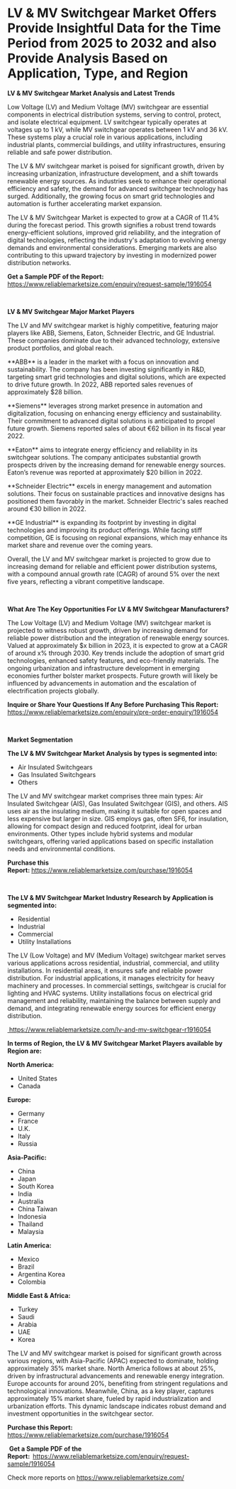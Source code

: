 <p><h1>LV & MV Switchgear Market Offers Provide Insightful Data for the Time Period from 2025 to 2032 and also Provide Analysis Based on Application, Type, and Region</h1></p><p><strong>LV & MV Switchgear Market Analysis and Latest Trends</strong></p>
<p><p>Low Voltage (LV) and Medium Voltage (MV) switchgear are essential components in electrical distribution systems, serving to control, protect, and isolate electrical equipment. LV switchgear typically operates at voltages up to 1 kV, while MV switchgear operates between 1 kV and 36 kV. These systems play a crucial role in various applications, including industrial plants, commercial buildings, and utility infrastructures, ensuring reliable and safe power distribution.</p><p>The LV & MV switchgear market is poised for significant growth, driven by increasing urbanization, infrastructure development, and a shift towards renewable energy sources. As industries seek to enhance their operational efficiency and safety, the demand for advanced switchgear technology has surged. Additionally, the growing focus on smart grid technologies and automation is further accelerating market expansion.</p><p>The LV & MV Switchgear Market is expected to grow at a CAGR of 11.4% during the forecast period. This growth signifies a robust trend towards energy-efficient solutions, improved grid reliability, and the integration of digital technologies, reflecting the industry's adaptation to evolving energy demands and environmental considerations. Emerging markets are also contributing to this upward trajectory by investing in modernized power distribution networks.</p></p>
<p><strong>Get a Sample PDF of the Report:&nbsp;</strong> <a href="https://www.reliablemarketsize.com/enquiry/request-sample/1916054?utm_campaign=1845&utm_medium=2&utm_source=Github&utm_content=ia&utm_term=20022025&utm_id=lv-mv-switchgear">https://www.reliablemarketsize.com/enquiry/request-sample/1916054</a></p>
<p>&nbsp;</p>
<p><strong>LV & MV Switchgear Major Market Players</strong></p>
<p><p>The LV and MV switchgear market is highly competitive, featuring major players like ABB, Siemens, Eaton, Schneider Electric, and GE Industrial. These companies dominate due to their advanced technology, extensive product portfolios, and global reach.</p><p>**ABB** is a leader in the market with a focus on innovation and sustainability. The company has been investing significantly in R&D, targeting smart grid technologies and digital solutions, which are expected to drive future growth. In 2022, ABB reported sales revenues of approximately $28 billion.</p><p>**Siemens** leverages strong market presence in automation and digitalization, focusing on enhancing energy efficiency and sustainability. Their commitment to advanced digital solutions is anticipated to propel future growth. Siemens reported sales of about €62 billion in its fiscal year 2022.</p><p>**Eaton** aims to integrate energy efficiency and reliability in its switchgear solutions. The company anticipates substantial growth prospects driven by the increasing demand for renewable energy sources. Eaton’s revenue was reported at approximately $20 billion in 2022.</p><p>**Schneider Electric** excels in energy management and automation solutions. Their focus on sustainable practices and innovative designs has positioned them favorably in the market. Schneider Electric's sales reached around €30 billion in 2022.</p><p>**GE Industrial** is expanding its footprint by investing in digital technologies and improving its product offerings. While facing stiff competition, GE is focusing on regional expansions, which may enhance its market share and revenue over the coming years.</p><p>Overall, the LV and MV switchgear market is projected to grow due to increasing demand for reliable and efficient power distribution systems, with a compound annual growth rate (CAGR) of around 5% over the next five years, reflecting a vibrant competitive landscape.</p></p>
<p>&nbsp;</p>
<p><strong>What Are The Key Opportunities For LV & MV Switchgear Manufacturers?</strong></p>
<p><p>The Low Voltage (LV) and Medium Voltage (MV) switchgear market is projected to witness robust growth, driven by increasing demand for reliable power distribution and the integration of renewable energy sources. Valued at approximately $x billion in 2023, it is expected to grow at a CAGR of around x% through 2030. Key trends include the adoption of smart grid technologies, enhanced safety features, and eco-friendly materials. The ongoing urbanization and infrastructure development in emerging economies further bolster market prospects. Future growth will likely be influenced by advancements in automation and the escalation of electrification projects globally.</p></p>
<p><strong>Inquire or Share Your Questions If Any Before Purchasing This Report:</strong> <a href="https://www.reliablemarketsize.com/enquiry/pre-order-enquiry/1916054?utm_campaign=1845&utm_medium=2&utm_source=Github&utm_content=ia&utm_term=20022025&utm_id=lv-mv-switchgear">https://www.reliablemarketsize.com/enquiry/pre-order-enquiry/1916054</a></p>
<p>&nbsp;</p>
<p><strong>Market Segmentation</strong></p>
<p><strong>The LV & MV Switchgear Market Analysis by types is segmented into:</strong></p>
<p><ul><li>Air Insulated Switchgears</li><li>Gas Insulated Switchgears</li><li>Others</li></ul></p>
<p><p>The LV and MV switchgear market comprises three main types: Air Insulated Switchgear (AIS), Gas Insulated Switchgear (GIS), and others. AIS uses air as the insulating medium, making it suitable for open spaces and less expensive but larger in size. GIS employs gas, often SF6, for insulation, allowing for compact design and reduced footprint, ideal for urban environments. Other types include hybrid systems and modular switchgears, offering varied applications based on specific installation needs and environmental conditions.</p></p>
<p><strong>Purchase this Report:&nbsp;</strong><a href="https://www.reliablemarketsize.com/purchase/1916054?utm_campaign=1845&utm_medium=2&utm_source=Github&utm_content=ia&utm_term=20022025&utm_id=lv-mv-switchgear">https://www.reliablemarketsize.com/purchase/1916054</a></p>
<p>&nbsp;</p>
<p><strong>The LV & MV Switchgear Market Industry Research by Application is segmented into:</strong></p>
<p><ul><li>Residential</li><li>Industrial</li><li>Commercial</li><li>Utility Installations</li></ul></p>
<p><p>The LV (Low Voltage) and MV (Medium Voltage) switchgear market serves various applications across residential, industrial, commercial, and utility installations. In residential areas, it ensures safe and reliable power distribution. For industrial applications, it manages electricity for heavy machinery and processes. In commercial settings, switchgear is crucial for lighting and HVAC systems. Utility installations focus on electrical grid management and reliability, maintaining the balance between supply and demand, and integrating renewable energy sources for efficient energy distribution.</p></p>
<p><a href="https://www.reliablemarketsize.com/lv-and-mv-switchgear-r1916054?utm_campaign=1845&utm_medium=2&utm_source=Github&utm_content=ia&utm_term=20022025&utm_id=lv-mv-switchgear">&nbsp;https://www.reliablemarketsize.com/lv-and-mv-switchgear-r1916054</a></p>
<p><strong>In terms of Region, the LV & MV Switchgear Market Players available by Region are:</strong></p>
<p>
    <p> <strong> North America: </strong>
        <ul>
            <li>United States</li>
            <li>Canada</li>
        </ul>
        </p> 
    <p> <strong> Europe: </strong>
        <ul>
            <li>Germany</li>
            <li>France</li>
            <li>U.K.</li>
            <li>Italy</li>
            <li>Russia</li>
        </ul>
        </p> 
    <p> <strong> Asia-Pacific: </strong>
        <ul>
            <li>China</li>
            <li>Japan</li>
            <li>South Korea</li>
            <li>India</li>
            <li>Australia</li>
            <li>China Taiwan</li>
            <li>Indonesia</li>
            <li>Thailand</li>
            <li>Malaysia</li>
        </ul>
        </p> 
    <p> <strong> Latin America: </strong>
        <ul>
            <li>Mexico</li>
            <li>Brazil</li>
            <li>Argentina Korea</li>
            <li>Colombia</li>
        </ul>
        </p> 
    <p> <strong> Middle East & Africa: </strong>
        <ul>
            <li>Turkey</li>
            <li>Saudi</li>
            <li>Arabia</li>
            <li>UAE</li>
            <li>Korea</li>
        </ul>
    </p>
    </p>
<p><p>The LV and MV switchgear market is poised for significant growth across various regions, with Asia-Pacific (APAC) expected to dominate, holding approximately 35% market share. North America follows at about 25%, driven by infrastructural advancements and renewable energy integration. Europe accounts for around 20%, benefiting from stringent regulations and technological innovations. Meanwhile, China, as a key player, captures approximately 15% market share, fueled by rapid industrialization and urbanization efforts. This dynamic landscape indicates robust demand and investment opportunities in the switchgear sector.</p></p>
<p><strong>Purchase this Report: </strong><a href="https://www.reliablemarketsize.com/purchase/1916054?utm_campaign=1845&utm_medium=2&utm_source=Github&utm_content=ia&utm_term=20022025&utm_id=lv-mv-switchgear">https://www.reliablemarketsize.com/purchase/1916054</a></p>
<p>&nbsp;<strong>Get a Sample PDF of the Report:&nbsp;&nbsp;</strong><a href="https://www.reliablemarketsize.com/enquiry/request-sample/1916054?utm_campaign=1845&utm_medium=2&utm_source=Github&utm_content=ia&utm_term=20022025&utm_id=lv-mv-switchgear">https://www.reliablemarketsize.com/enquiry/request-sample/1916054</a></p>
<p><strong></strong></p>
<p>Check more reports on <a href="https://www.reliablemarketsize.com/?utm_campaign=1845&utm_medium=2&utm_source=Github&utm_content=ia&utm_term=20022025&utm_id=lv-mv-switchgear">https://www.reliablemarketsize.com/</a></p>